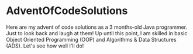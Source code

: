 # AdventOfCodeSolutions
Here are my advent of code solutions as a 3 months-old Java programmer. Just to look back and laugh at them!
Up until this point, I am skilled in basic Object Oriented Programming (OOP) and Algorithms & Data Structures (ADS).
Let's see how well I'll do!
